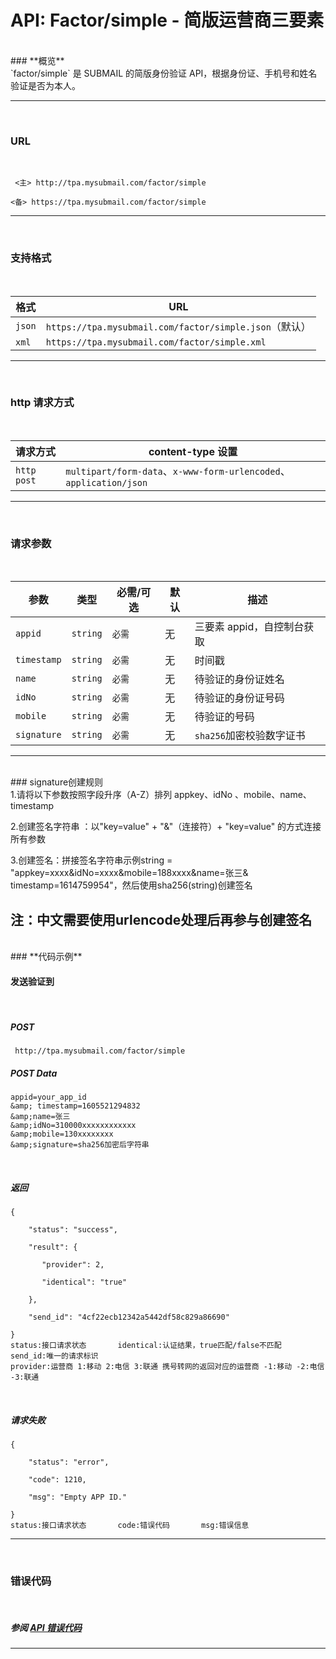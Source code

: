 # API: Factor/simple - 简版运营商三要素
<br />
### **概览**
<br />
	`factor/simple` 是 SUBMAIL 的简版身份验证 API，根据身份证、手机号和姓名验证是否为本人。

------

<br />

### **URL**

<br />

` <主> http://tpa.mysubmail.com/factor/simple`

`<备> https://tpa.mysubmail.com/factor/simple`

------

<br />

### **支持格式**

<br />

| 格式   | URL                                                    |
| ------ | ------------------------------------------------------ |
| `json` | `https://tpa.mysubmail.com/factor/simple.json`（默认） |
| `xml`  | `https://tpa.mysubmail.com/factor/simple.xml`          |

------



<br />

### **http 请求方式**

<br />

| 请求方式    | content-type 设置                                            |
| ----------- | ------------------------------------------------------------ |
| `http post` | `multipart/form-data`、`x-www-form-urlencoded`、`application/json` |

------

<br />

### **请求参数**

<br />

| 参数        | 类型     | 必需/可选 | 默认 | 描述                       |
| ----------- | -------- | --------- | ---- | -------------------------- |
| `appid`     | `string` | `必需`    | 无   | 三要素 appid，自控制台获取 |
| `timestamp` | `string` | `必需`    | 无   | 时间戳                     |
| `name`      | `string` | `必需`    | 无   | 待验证的身份证姓名         |
| `idNo`      | `string` | `必需`    | 无   | 待验证的身份证号码         |
| `mobile`    | `string` | `必需`    | 无   | 待验证的号码               |
| `signature` | `string` | `必需`    | 无   | `sha256`加密校验数字证书   |

------

 <br />
### signature创建规则
<br />
1.请将以下参数按照字段升序（A-Z）排列
   appkey、idNo 、mobile、name、timestamp

2.创建签名字符串 ：以"key=value"&nbsp;+&nbsp;"&amp;"（连接符）+&nbsp;"key=value"&nbsp;的方式连接所有参数

3.创建签名：拼接签名字符串示例string = "appkey=xxxx&amp;idNo=xxxx&amp;mobile=188xxxx&amp;name=张三&amp; timestamp=1614759954"，然后使用sha256(string)创建签名

注：中文需要使用urlencode处理后再参与创建签名
------
<br />
### **代码示例**

<br />

#### 发送验证到

<br />

##### POST

` http://tpa.mysubmail.com/factor/simple`



##### POST Data
```
appid=your_app_id
&amp; timestamp=1605521294832
&amp;name=张三
&amp;idNo=310000xxxxxxxxxxxx
&amp;mobile=130xxxxxxxx
&amp;signature=sha256加密后字符串
```
<br />

##### 返回

```
{

	"status": "success",

	"result": {

       "provider": 2,

       "identical": "true"

 	},

	"send_id": "4cf22ecb12342a5442df58c829a86690"

}
status:接口请求状态		identical:认证结果，true匹配/false不匹配		send_id:唯一的请求标识
provider:运营商 1:移动 2:电信 3:联通 携号转网的返回对应的运营商 -1:移动 -2:电信 -3:联通
```

<br />

##### 请求失败

```
{

	"status": "error",

	"code": 1210,

	"msg": "Empty APP ID."

}
status:接口请求状态		code:错误代码		msg:错误信息
```



------

 

 <br />

### **错误代码**

<br />


##### 	参阅 [API 错误代码](https://www.mysubmail.com/documents/D5IFc4)



------